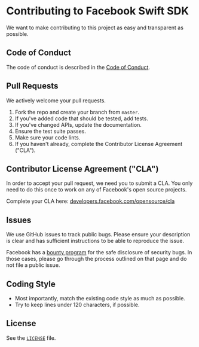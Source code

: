 # Contributing to Facebook Swift SDK

We want to make contributing to this project as easy and transparent as possible.

## Code of Conduct

The code of conduct is described in the [Code of Conduct](CODE_OF_CONDUCT.md).

## Pull Requests

We actively welcome your pull requests.

1. Fork the repo and create your branch from `master`.
2. If you've added code that should be tested, add tests.
3. If you've changed APIs, update the documentation.
4. Ensure the test suite passes.
5. Make sure your code lints.
6. If you haven't already, complete the Contributor License Agreement ("CLA").

## Contributor License Agreement ("CLA")

In order to accept your pull request, we need you to submit a CLA. You only need to do this once to work on any of
Facebook's open source projects.

Complete your CLA here: [developers.facebook.com/opensource/cla](https://developers.facebook.com/opensource/cla)

## Issues

We use GitHub issues to track public bugs. Please ensure your description is clear and has sufficient instructions to be
able to reproduce the issue.

Facebook has a [bounty program](https://www.facebook.com/whitehat) for the safe disclosure of security bugs. In those
cases, please go through the process outlined on that page and do not file a public issue.

## Coding Style

- Most importantly, match the existing code style as much as possible.
- Try to keep lines under 120 characters, if possible.

## License

See the [`LICENSE`](https://github.com/facebook/facebook-sdk-swift/blob/master/LICENSE) file.
